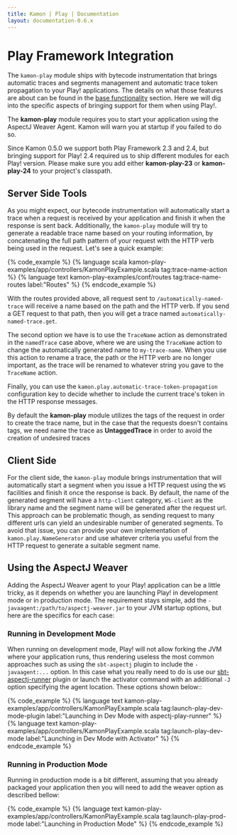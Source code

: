 ```yaml
---
title: Kamon | Play | Documentation
layout: documentation-0.6.x
---
```


Play Framework Integration
==========================


The `kamon-play` module ships with bytecode instrumentation that brings automatic traces and segments management and
automatic trace token propagation to your Play! applications. The details on what those features are about can be found
in the [base functionality] section. Here we will dig into the specific aspects of bringing support for them when using
Play!.

<p class="alert alert-info">
The <b>kamon-play</b> module requires you to start your application using the AspectJ Weaver Agent. Kamon will warn you
at startup if you failed to do so.
</p>

<p class="alert alert-warning">
Since Kamon 0.5.0 we support both Play Framework 2.3 and 2.4, but bringing support for Play! 2.4 required us
to ship different modules for each Play! version. Please make sure you add either <b>kamon-play-23</b> or
<b>kamon-play-24</b> to your project's classpath.
</p>



Server Side Tools
-----------------

As you might expect, our bytecode instrumentation will automatically start a trace when a request is received by your
application and finish it when the response is sent back. Additionally, the `kamon-play` module will try to
generate a readable trace name based on your routing information, by concatenating the full path pattern of your request
with the HTTP verb being used in the request. Let's see a quick example:

{% code_example %}
{%   language scala kamon-play-examples/app/controllers/KamonPlayExample.scala tag:trace-name-action %}
{%   language text kamon-play-examples/conf/routes tag:trace-name-routes label:"Routes" %}
{% endcode_example %}

With the routes provided above, all request sent to `/automatically-named-trace` will receive a name based on the path
and the HTTP verb. If you send a GET request to that path, then you will get a trace named
`automatically-named-trace.get`.

The second option we have is to use the `TraceName` action as demonstrated in the `namedTrace` case above, where we are
using the `TraceName` action to change the automatically generated name to `my-trace-name`. When you use this action to
rename a trace, the path or the HTTP verb are no longer important, as the trace will be renamed to whatever string you
gave to the `TraceName` action.

Finally, you can use the `kamon.play.automatic-trace-token-propagation` configuration key to decide whether to include
the current trace's token in the HTTP response messages.

<p class="alert alert-warning">
By default the <b>kamon-play</b> module utilizes the tags of the request in order to create the trace name, but in the case that the requests doesn't contains tags, we need name the trace as <b>UntaggedTrace</b> in order to avoid the creation of undesired traces
</p>

Client Side
-----------

For the client side, the `kamon-play` module brings instrumentation that will automatically start a segment when you
issue a HTTP request using the `WS` facilities and finish it once the response is back. By default, the name of the
generated segment will have a `http-client` category, `WS-client` as the library name and the segment name will be
generated after the request url. This approach can be problematic though, as sending request to many different urls can
yield an undesirable number of generated segments. To avoid that issue, you can provide your own implementation of
`kamon.play.NameGenerator` and use whatever criteria you useful from the HTTP request to generate a suitable segment
name.



Using the AspectJ Weaver
------------------------

Adding the AspectJ Weaver agent to your Play! application can be a little tricky, as it depends on whether you are
launching Play! in development mode or in production mode. The requirement stays simple, add the
`-javaagent:/path/to/aspectj-weaver.jar` to your JVM startup options, but here are the specifics for each case:


### Running in Development Mode ###

When running on development mode, Play! will not allow forking the JVM where your application runs, thus rendering
useless the most common approaches such as using the `sbt-aspectj` plugin to include the `-javaagent:...` option. In
this case what you really need to do is use our [sbt-aspectj-runner] plugin or launch the activator command with an additional `-J` option specifying the agent location. These options shown below::

{% code_example %}
{% language text kamon-play-examples/app/controllers/KamonPlayExample.scala tag:launch-play-dev-mode-plugin label:"Launching in Dev Mode with aspectj-play-runner" %}
{% language text kamon-play-examples/app/controllers/KamonPlayExample.scala tag:launch-play-dev-mode label:"Launching in Dev Mode with Activator" %}
{% endcode_example %}


### Running in Production Mode ###

Running in production mode is a bit different, assuming that you already packaged your application then you will need to
add the weaver option as described bellow:

{% code_example %}
{%   language text kamon-play-examples/app/controllers/KamonPlayExample.scala tag:launch-play-prod-mode label:"Launching in Production Mode" %}
{% endcode_example %}


[base functionality]: /integrations/web-and-http-toolkits/base-functionality/
[sbt-aspectj-runner]: https://github.com/kamon-io/sbt-aspectj-runner
